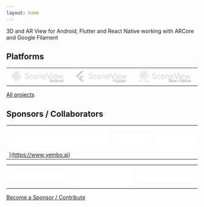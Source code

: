 ```yaml
---
layout: home
---
```

3D and AR View for Android, Flutter and React Native working with ARCore and Google Filament

## Platforms

|   |   |   |
| - | - | - |
| [![Logo SceneView Android](/assets/img/logos/android/logo_link.png)](https://github.com/SceneView/sceneview-android) | [![Logo SceneView Flutter](/assets/img/logos/flutter/logo_link.png)](https://github.com/SceneView/sceneview-flutter) | [![Logo SceneView React Native](/assets/img/logos/react-native/logo_link.png)](https://github.com/SceneView/sceneform-reactnative) |

[All projects](https://github.com/SceneView)

## Sponsors / Collaborators

|   |   |   |
| - | - | - |
| ![Logo Yembo](/assets/img/sponsors/yembo.png)](https://www.yembo.ai) | [![Logo DigitalMate](/assets/img/sponsors/digitalmate.png)](https://www.digitalmate.fr/) | [![Logo Netpipe](/assets/img/sponsors/netpipe.png)](https://www.netpipe.io/) |

|   |   |   |
| - | - | - |
| [![Logo DCode](/assets/img/sponsors/dcode.png)](https://www.dcode.eu/) | [![Logo Sber](/assets/img/sponsors/sber.png)](https://sbercode.tech/arvr-lab/) |  [![Logo Megaverse](/assets/img/sponsors/megaverse.png)](https://www.megaverse.co/) |

[Become a Sponsor / Contribute](/contribute)